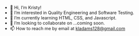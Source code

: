 - 👋 Hi, I’m Kristy!
- 👀 I’m interested in Quality Engineering and Software Testing.
- 🌱 I’m currently learning HTML, CSS, and Javascript.
- 💞️ I’m looking to collaborate on ...coming soon.
- 📫 How to reach me by email at kladams128@gmail.com

<!---
adamskristy/adamskristy is a ✨ special ✨ repository because its `README.md` (this file) appears on your GitHub profile.
You can click the Preview link to take a look at your changes.
--->
